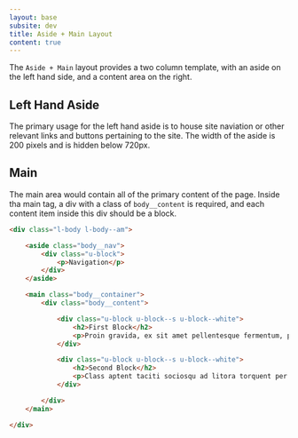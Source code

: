 ```yaml
---
layout: base
subsite: dev
title: Aside + Main Layout
content: true
---
```


The `Aside + Main` layout provides a two column template, with an aside on the left hand side, and a content area on the right.

## Left Hand Aside

The primary usage for the left hand aside is to house site naviation or other relevant links and buttons pertaining to the site. The width of the aside is 200 pixels and is hidden below 720px.

## Main

The main area would contain all of the primary content of the page. Inside tha main tag, a div with a class of `body__content` is required, and each content item inside this div should be a block.

```html
<div class="l-body l-body--am">

	<aside class="body__nav">
		<div class="u-block">
			<p>Navigation</p>
		</div>
	</aside>

	<main class="body__container">
		<div class="body__content">

			<div class="u-block u-block--s u-block--white">
				<h2>First Block</h2>
				<p>Proin gravida, ex sit amet pellentesque fermentum, purus massa facilisis dolor, et porta magna libero a velit.</p>
			</div>

			<div class="u-block u-block--s u-block--white">
				<h2>Second Block</h2>
				<p>Class aptent taciti sociosqu ad litora torquent per conubia nostra, per inceptos himenaeos.</p>
			</div>

		</div>
	</main>

</div>
```
